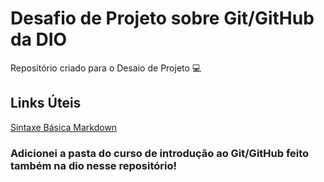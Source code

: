 # Desafio de Projeto sobre Git/GitHub da DIORepositório criado para o Desaio de Projeto 💻## Links Úteis[Sintaxe Básica Markdown](https://www.markdownguide.org/basic-syntax/)### Adicionei a pasta do curso de introdução ao Git/GitHub feito também na dio nesse repositório!